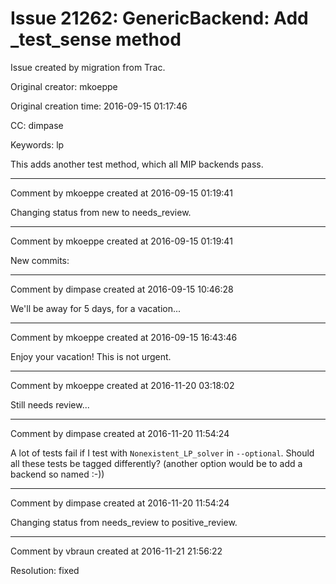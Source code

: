 # Issue 21262: GenericBackend: Add _test_sense method

Issue created by migration from Trac.

Original creator: mkoeppe

Original creation time: 2016-09-15 01:17:46

CC:  dimpase

Keywords: lp

This adds another test method, which all MIP backends pass.


---

Comment by mkoeppe created at 2016-09-15 01:19:41

Changing status from new to needs_review.


---

Comment by mkoeppe created at 2016-09-15 01:19:41

New commits:


---

Comment by dimpase created at 2016-09-15 10:46:28

We'll be away for 5 days, for a vacation...


---

Comment by mkoeppe created at 2016-09-15 16:43:46

Enjoy your vacation!
This is not urgent.


---

Comment by mkoeppe created at 2016-11-20 03:18:02

Still needs review...


---

Comment by dimpase created at 2016-11-20 11:54:24

A lot of tests fail if I test with `Nonexistent_LP_solver` in `--optional`.
Should all these tests be tagged differently?
(another option would be to add a backend so named :-))


---

Comment by dimpase created at 2016-11-20 11:54:24

Changing status from needs_review to positive_review.


---

Comment by vbraun created at 2016-11-21 21:56:22

Resolution: fixed
